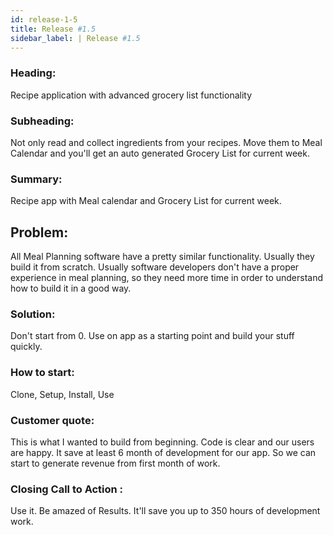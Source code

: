 ```yaml
---
id: release-1-5
title: Release #1.5
sidebar_label: | Release #1.5
---
```


### Heading:
Recipe application with advanced grocery list functionality

### Subheading:
Not only read and collect ingredients from your recipes.
Move them to Meal Calendar and you'll get an auto generated Grocery List for current week.

### Summary:
Recipe app with Meal calendar and Grocery List for current week.

## Problem:
All Meal Planning software have a pretty similar functionality.
Usually they build it from scratch.
Usually software developers don't have a proper experience in meal planning, so they need more time in order to understand how to build it in a good way.

### Solution:
Don't start from 0. Use on app as a starting point and build your stuff quickly.

### How to start:
Clone, Setup, Install, Use

### Customer quote:
This is what I wanted to build from beginning. Code is clear and our users are happy.
It save at least 6 month of development for our app. So we can start to generate revenue from first month of work.

### Closing Call to Action :
Use it. Be amazed of Results. It'll save you up to 350 hours of development work.
